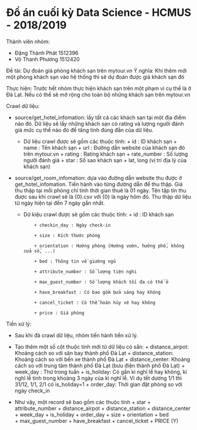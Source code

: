 # Đồ án cuối kỳ Data Science - HCMUS - 2018/2019

Thành viên nhóm:
- Đặng Thành Phát 1512396
- Võ Thanh Phương 1512420

Đề tài: Dự đoán giá phòng khách sạn trên mytour.vn
Ý nghĩa: Khi thêm mới một phòng khách sạn vào hệ thống thì sẽ dự đoán được giá khách sạn đó

Thực hiện: Trước hết nhóm thực hiện khách sạn trên một phạm vi cụ thể là ở Đà Lạt. Nếu có thể sẽ mở rộng cho toàn bộ những khách sạn trên mytour.vn

Crawl dữ liệu:
* source/get_hotel_infomation: lấy tất cả các khách sạn tại một địa điểm nào đó. Dữ liệu sẽ lấy những khách sạn có rating và lượng người đánh giá mức cụ thể nào đó để tăng tính đúng đắn của dữ liệu.
  - Dữ liệu crawl được sẽ gồm các thuộc tính:
            + id : ID khách sạn
            + name : Tên khách sạn
            + url : Đường dẫn website của khách sạn đó trên mytour.vn
            + rating : Rating khách sạn
            + rate_number : Số lượng người đánh giá
            + star : Số sao khách sạn
            + lat, long (vị trí địa lý của khách sạn)
 
* source/get_room_infomation: dựa vào đường dẫn website thu được ở get_hotel_infomation. Tiến hành vào từng đường dẫn để thu thập. Giá thu thập tại mỗi phòng chỉ tính thời gian thuê là 01 ngày. Tên tập tin thu được sau khi crawl sẽ là {0}.csv với {0} là ngày hôm đó. Thu thập dữ liệu từ ngày hiện tại đến 7 ngày gần nhất.
  - Dữ kiệu crawl được sẽ gồm các thuộc tính:
            + id : ID khách sạn
            
            + checkin_day : Ngày check-in
            
            + size : Kích thước phòng
            
            + orientation : Hướng phòng (Hướng vườn, hướng phố, không cửa số, ...)
            
            + bed : Thông tin về giường ngủ
            
            + attribute_number : Số lượng tiện nghi
            
            + max_guest_number : Số lượng khách tối đa có thể ở
            
            + have_breakfast : Có bao gồm bửa sáng hay không
            
            + cancel_ticket : Có thể hoàn hủy vé hay không
            
            + price : Giá phòng
            
Tiền xử lý:
- Sau khi đã crawl dữ liệu, nhóm tiến hành tiền xử lý.
- Tạo thêm một số cột thuộc tính mới từ dữ liệu có sắn:
            + distance_airpot: Khoảng cách so với sân bay thành phố Đà Lạt
            + distance_station: Khoảng cách so với bến xe thành phố Đà Lạt
            + distance_center: Khoảng cách so với trung tâm thành phố Đà Lạt (bưu điện thành phố Đà Lạt)
            + week_day : Thứ trong tuần
            + is_holiday: Có gần kì nghĩ lể hay không, kì nghĩ lễ tính trong khoảng 3 ngày của kì nghĩ lễ. Ví dụ tết dương                1/1 thì 31/12, 1/1, 2/1 có is_holiday=1
            + order_day: Thời gian đặt phòng so với ngày check_in
            
- Như vậy, một record sẽ bao gồm các thuộc tính
            + star
            + attribute_number
            + distance_airpot
            + distance_station
            + distance_center
            + week_day
            + is_holiday
            + order_day
            + size
            + orientation
            + bed  
            + max_guest_number
            + have_breakfast
            + cancel_ticket
            + PRICE (Y)
            

